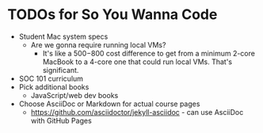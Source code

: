 # TODOs for So You Wanna Code

* Student Mac system specs
  * Are we gonna require running local VMs?
    * It's like a $500-$800 cost difference to get from a minimum 2-core MacBook to a 4-core one that could run local VMs. That's significant.
* SOC 101 curriculum
* Pick additional books
  * JavaScript/web dev books
* Choose AsciiDoc or Markdown for actual course pages
  * https://github.com/asciidoctor/jekyll-asciidoc - can use AsciiDoc with GitHub Pages
